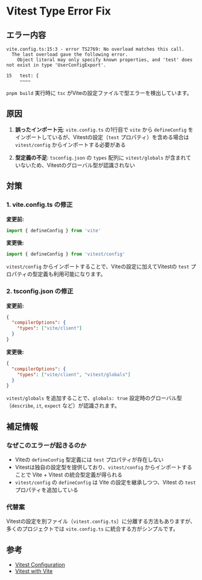 # Vitest Type Error Fix

## エラー内容

```
vite.config.ts:15:3 - error TS2769: No overload matches this call.
  The last overload gave the following error.
    Object literal may only specify known properties, and 'test' does not exist in type 'UserConfigExport'.

15   test: {
     ~~~~
```

`pnpm build` 実行時に `tsc` がViteの設定ファイルで型エラーを検出しています。

## 原因

1. **誤ったインポート元**: `vite.config.ts` の1行目で `vite` から `defineConfig` をインポートしているが、Vitestの設定（`test` プロパティ）を含める場合は `vitest/config` からインポートする必要がある

2. **型定義の不足**: `tsconfig.json` の `types` 配列に `vitest/globals` が含まれていないため、Vitestのグローバル型が認識されない

## 対策

### 1. vite.config.ts の修正

**変更前:**
```typescript
import { defineConfig } from 'vite'
```

**変更後:**
```typescript
import { defineConfig } from 'vitest/config'
```

`vitest/config` からインポートすることで、Viteの設定に加えてVitestの `test` プロパティの型定義も利用可能になります。

### 2. tsconfig.json の修正

**変更前:**
```json
{
  "compilerOptions": {
    "types": ["vite/client"]
  }
}
```

**変更後:**
```json
{
  "compilerOptions": {
    "types": ["vite/client", "vitest/globals"]
  }
}
```

`vitest/globals` を追加することで、`globals: true` 設定時のグローバル型（`describe`, `it`, `expect` など）が認識されます。

## 補足情報

### なぜこのエラーが起きるのか

- Viteの `defineConfig` 型定義には `test` プロパティが存在しない
- Vitestは独自の設定型を提供しており、`vitest/config` からインポートすることで Vite + Vitest の統合型定義が得られる
- `vitest/config` の `defineConfig` は Vite の設定を継承しつつ、Vitest の `test` プロパティを追加している

### 代替案

Vitestの設定を別ファイル（`vitest.config.ts`）に分離する方法もありますが、多くのプロジェクトでは `vite.config.ts` に統合する方がシンプルです。

## 参考

- [Vitest Configuration](https://vitest.dev/config/)
- [Vitest with Vite](https://vitest.dev/guide/#configuring-vitest)
